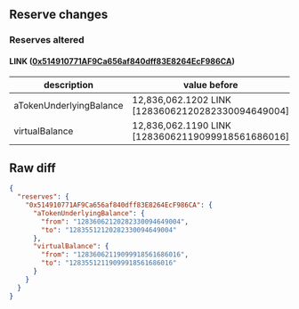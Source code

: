 ## Reserve changes

### Reserves altered

#### LINK ([0x514910771AF9Ca656af840dff83E8264EcF986CA](https://etherscan.io/address/0x514910771AF9Ca656af840dff83E8264EcF986CA))

| description | value before | value after |
| --- | --- | --- |
| aTokenUnderlyingBalance | 12,836,062.1202 LINK [12836062120282330094649004] | 12,835,512.1202 LINK [12835512120282330094649004] |
| virtualBalance | 12,836,062.1190 LINK [12836062119099918561686016] | 12,835,512.1190 LINK [12835512119099918561686016] |


## Raw diff

```json
{
  "reserves": {
    "0x514910771AF9Ca656af840dff83E8264EcF986CA": {
      "aTokenUnderlyingBalance": {
        "from": "12836062120282330094649004",
        "to": "12835512120282330094649004"
      },
      "virtualBalance": {
        "from": "12836062119099918561686016",
        "to": "12835512119099918561686016"
      }
    }
  }
}
```